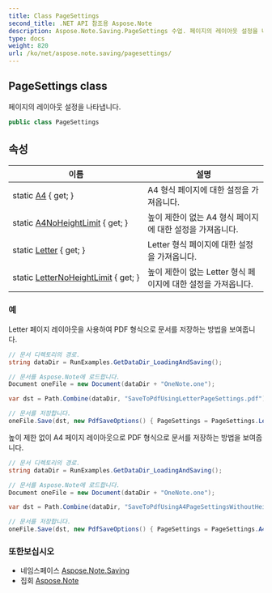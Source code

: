 ```yaml
---
title: Class PageSettings
second_title: .NET API 참조용 Aspose.Note
description: Aspose.Note.Saving.PageSettings 수업. 페이지의 레이아웃 설정을 나타냅니다.
type: docs
weight: 820
url: /ko/net/aspose.note.saving/pagesettings/
---
```

## PageSettings class

페이지의 레이아웃 설정을 나타냅니다.

```csharp
public class PageSettings
```

## 속성

| 이름 | 설명 |
| --- | --- |
| static [A4](../../aspose.note.saving/pagesettings/a4/) { get; } | A4 형식 페이지에 대한 설정을 가져옵니다. |
| static [A4NoHeightLimit](../../aspose.note.saving/pagesettings/a4noheightlimit/) { get; } | 높이 제한이 없는 A4 형식 페이지에 대한 설정을 가져옵니다. |
| static [Letter](../../aspose.note.saving/pagesettings/letter/) { get; } | Letter 형식 페이지에 대한 설정을 가져옵니다. |
| static [LetterNoHeightLimit](../../aspose.note.saving/pagesettings/letternoheightlimit/) { get; } | 높이 제한이 없는 Letter 형식 페이지에 대한 설정을 가져옵니다. |

### 예

Letter 페이지 레이아웃을 사용하여 PDF 형식으로 문서를 저장하는 방법을 보여줍니다.

```csharp
// 문서 디렉토리의 경로.
string dataDir = RunExamples.GetDataDir_LoadingAndSaving();

// 문서를 Aspose.Note에 로드합니다.
Document oneFile = new Document(dataDir + "OneNote.one");

var dst = Path.Combine(dataDir, "SaveToPdfUsingLetterPageSettings.pdf");

// 문서를 저장합니다.
oneFile.Save(dst, new PdfSaveOptions() { PageSettings = PageSettings.Letter });
```

높이 제한 없이 A4 페이지 레이아웃으로 PDF 형식으로 문서를 저장하는 방법을 보여줍니다.

```csharp
// 문서 디렉토리의 경로.
string dataDir = RunExamples.GetDataDir_LoadingAndSaving();

// 문서를 Aspose.Note에 로드합니다.
Document oneFile = new Document(dataDir + "OneNote.one");

var dst = Path.Combine(dataDir, "SaveToPdfUsingA4PageSettingsWithoutHeightLimit.pdf");

// 문서를 저장합니다.
oneFile.Save(dst, new PdfSaveOptions() { PageSettings = PageSettings.A4NoHeightLimit });
```

### 또한보십시오

* 네임스페이스 [Aspose.Note.Saving](../../aspose.note.saving/)
* 집회 [Aspose.Note](../../)


